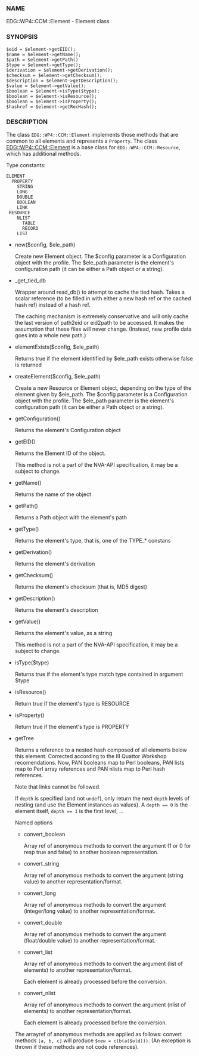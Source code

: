 
### NAME

EDG::WP4::CCM::Element - Element class

### SYNOPSIS

    $eid = $element->getEID();
    $name = $element->getName();
    $path = $element->getPath()
    $type = $element->getType();
    $derivation = $element->getDerivation();
    $checksum = $element->getChecksum();
    $description = $element->getDescription();
    $value = $element->getValue();
    $boolean = $element->isType($type);
    $boolean = $element->isResource();
    $boolean = $element->isProperty();
    $hashref = $element->getRecHash();

### DESCRIPTION

The class `EDG::WP4::CCM::Element` implements those methods
that are common to all elements and represents a `Property`.
The class <EDG::WP4::CCM::Element> is a base class for
`EDG::WP4::CCM::Resource`, which has additional methods.

Type constants:

    ELEMENT
      PROPERTY
        STRING
        LONG
        DOUBLE
        BOOLEAN
        LINK
     RESOURCE
        NLIST
          TABLE
          RECORD
        LIST

- new($config, $ele\_path)

    Create new Element object. The $config parameter is a Configuration
    object with the profile. The $ele\_path parameter is the element's
    configuration path (it can be either a Path object or a string).

- \_get\_tied\_db

    Wrapper around read\_db() to attempt to cache the tied
    hash.  Takes a scalar reference (to be filled in with either a new
    hash ref or the cached hash ref) instead of a hash ref.

    The caching mechanism is extremely conservative and will only cache
    the last version of path2eid or eid2path to be accessed.  It makes
    the assumption that these files will never change.  (Instead, new
    profile data goes into a whole new path.)

- elementExists($config, $ele\_path)

    Returns true if the element identified by $ele\_path exists
    otherwise false is returned

- createElement($config, $ele\_path)

    Create a new Resource or Element object, depending on the type of
    the element given by $ele\_path. The $config parameter is a Configuration
    object with the profile. The $ele\_path parameter is the element's
    configuration path (it can be either a Path object or a string).

- getConfiguration()

    Returns the element's Configuration object

- getEID()

    Returns the Element ID of the object.

    This method is not a part of the NVA-API specification, it may be a subject
    to change.

- getName()

    Returns the name of the object

- getPath()

    Returns a Path object with the element's path

- getType()

    Returns the element's type, that is, one of the TYPE\_\* constans

- getDerivation()

    Returns the element's derivation

- getChecksum()

    Returns the element's checksum (that is, MD5 digest)

- getDescription()

    Returns the element's description

- getValue()

    Returns the element's value, as a string

    This method is not a part of the NVA-API specification, it may be a subject
    to change.

- isType($type)

    Returns true if the element's type match type contained in argument $type

- isResource()

    Return true if the element's type is RESOURCE

- isProperty()

    Return true if the element's type is PROPERTY

- getTree

    Returns a reference to a nested hash composed of all elements below
    this element.  Corrected according to the III Quattor Workshop
    recomendations. Now, PAN booleans map to Perl booleans, PAN lists map
    to Perl array references and PAN nlists map to Perl hash references.

    Note that links cannot be followed.

    If `depth` is specified (and not `undef`), only return the next `depth`
    levels of nesting (and use the Element instances as values).
    A `depth == 0` is the element itself, `depth == 1` is the first level, ...

    Named options

    - convert\_boolean

        Array ref of anonymous methods to convert the argument
        (1 or 0 for resp true and false) to another boolean representation.

    - convert\_string

        Array ref of anonymous methods to convert the argument
        (string value) to another representation/format.

    - convert\_long

        Array ref of anonymous methods to convert the argument
        (integer/long value) to another representation/format.

    - convert\_double

        Array ref of anonymous methods to convert the argument
        (float/double value) to another representation/format.

    - convert\_list

        Array ref of anonymous methods to convert the argument
        (list of elements) to another representation/format.

        Each element is already processed before the conversion.

    - convert\_nlist

        Array ref of anonymous methods to convert the argument
        (nlist of elements) to another representation/format.

        Each element is already processed before the conversion.

    The arrayref of anonymous methods are applied as follows:
    convert methods `[a, b, c]` will produce `$new = c(b(a($old)))`.
    (An exception is thrown if these methods are not code references).
